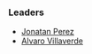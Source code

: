 ### Leaders
* [Jonatan Perez](mailto:jonatan.perez@owasp.org)
* [Alvaro Villaverde ](mailto:jonatan.perez@owasp.org)

